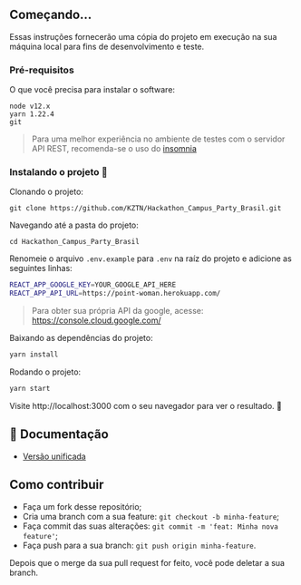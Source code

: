 

## Começando...
Essas instruções fornecerão uma cópia do projeto em execução na sua máquina local para fins de desenvolvimento e teste.

### Pré-requisitos
O que você precisa para instalar o software:

```
node v12.x
yarn 1.22.4
git
```
> Para uma melhor experiência no ambiente de testes com o servidor API REST, recomenda-se o uso do [insomnia](https://insomnia.rest/)

### Instalando o projeto 🚀
Clonando o projeto:

```
git clone https://github.com/KZTN/Hackathon_Campus_Party_Brasil.git
```

Navegando até a pasta do projeto:

```
cd Hackathon_Campus_Party_Brasil 
```

Renomeie o arquivo `.env.example` para `.env` na raíz do projeto e adicione as seguintes linhas:

```bash
REACT_APP_GOOGLE_KEY=YOUR_GOOGLE_API_HERE
REACT_APP_API_URL=https://point-woman.herokuapp.com/
```
> Para obter sua própria API da google, acesse: https://console.cloud.google.com/

Baixando as dependências do projeto:

```bash
yarn install
```

Rodando o projeto:

```bash
yarn start
```


Visite http://localhost:3000 com o seu navegador para ver o resultado. 🎉

## 📄 Documentação 
<ul>
   <li><a href="https://documenter.getpostman.com/view/5898966/T17M6REY" target="_blank">Versão unificada</a></li>
</ul>

## Como contribuir

- Faça um fork desse repositório;
- Cria uma branch com a sua feature: `git checkout -b minha-feature`;
- Faça commit das suas alterações: `git commit -m 'feat: Minha nova feature'`;
- Faça push para a sua branch: `git push origin minha-feature`.

Depois que o merge da sua pull request for feito, você pode deletar a sua branch.
